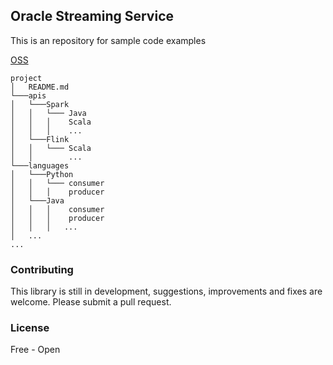 ## Oracle Streaming Service

This is an repository for sample code examples

[OSS](https://docs.cloud.oracle.com/en-us/iaas/Content/Streaming/Concepts/streamingoverview.htm)

```
project
│   README.md    
└───apis
│   └───Spark
│   │   └─── Java
│   │   │    Scala
│   │   │    ...
│   └───Flink
│   │   └─── Scala
│   │        ...
└───languages
│   └───Python
│   │   └─── consumer
│   │   │    producer
│   └───Java
│   │   │    consumer
│   │   │    producer
│   │   │   ...
│   ...
...

```


### Contributing

This library is still in development, suggestions, improvements and fixes are welcome. Please submit a pull request.


### License

Free - Open
